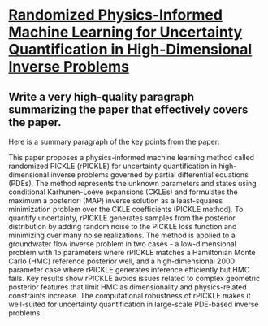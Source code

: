 # [Randomized Physics-Informed Machine Learning for Uncertainty   Quantification in High-Dimensional Inverse Problems](https://arxiv.org/abs/2312.06177)

## Write a very high-quality paragraph summarizing the paper that effectively covers the paper.

 Here is a summary paragraph of the key points from the paper:

This paper proposes a physics-informed machine learning method called randomized PICKLE (rPICKLE) for uncertainty quantification in high-dimensional inverse problems governed by partial differential equations (PDEs). The method represents the unknown parameters and states using conditional Karhunen-Loève expansions (CKLEs) and formulates the maximum a posteriori (MAP) inverse solution as a least-squares minimization problem over the CKLE coefficients (PICKLE method). To quantify uncertainty, rPICKLE generates samples from the posterior distribution by adding random noise to the PICKLE loss function and minimizing over many noise realizations. The method is applied to a groundwater flow inverse problem in two cases - a low-dimensional problem with 15 parameters where rPICKLE matches a Hamiltonian Monte Carlo (HMC) reference posterior well, and a high-dimensional 2000 parameter case where rPICKLE generates inference efficiently but HMC fails. Key results show rPICKLE avoids issues related to complex geometric posterior features that limit HMC as dimensionality and physics-related constraints increase. The computational robustness of rPICKLE makes it well-suited for uncertainty quantification in large-scale PDE-based inverse problems.
